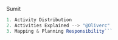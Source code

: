 Sumit 
```javascript
1. Activity Distribution
2. Activities Explained --> "@Oliverc"
3. Mapping & Planning Responsibility```
